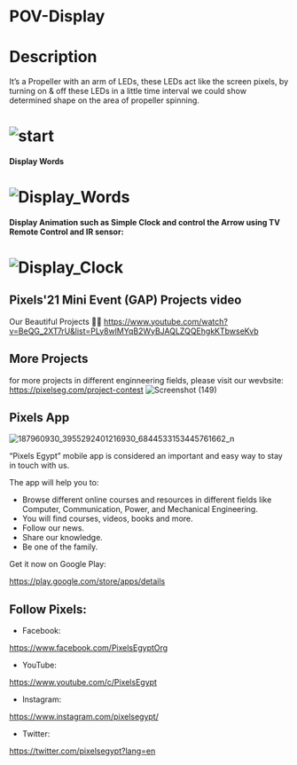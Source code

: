 ﻿# POV-Display


# Description
It’s a Propeller with an arm of LEDs, these LEDs act like the screen pixels, by turning on & off these LEDs in a little time interval we could show determined shape on the area of propeller spinning.

# ![start](https://user-images.githubusercontent.com/55362599/116882172-6b10df00-ac24-11eb-835c-38fb5a831504.gif)



#### Display Words

# ![Display_Words](https://user-images.githubusercontent.com/55362599/116873793-8b3aa100-ac18-11eb-9f05-6b08698dd78f.gif)

#### Display Animation such as Simple Clock and control the Arrow using TV Remote Control and IR sensor:

# ![Display_Clock](https://user-images.githubusercontent.com/55362599/116881597-bd053500-ac23-11eb-94fb-ba891174cddb.gif)



## Pixels'21 Mini Event (GAP) Projects video
Our Beautiful Projects 🖤✨
https://www.youtube.com/watch?v=BeQG_2XT7rU&list=PLy8wlMYqB2WyBJAQLZQQEhgkKTbwseKvb


## More Projects
for more projects in different enginneering fields, please visit our wevbsite:
https://pixelseg.com/project-contest
![Screenshot (149)](https://user-images.githubusercontent.com/80456446/124113398-b18b8a00-da6b-11eb-8faf-70db2402673c.png)


## Pixels App 
![187960930_3955292401216930_6844533153445761662_n](https://user-images.githubusercontent.com/80456446/124113684-00392400-da6c-11eb-8779-cea0193eefb6.jpg)

“Pixels Egypt” mobile app is considered an important and easy way to stay in touch with us.

The app will help you to:

- Browse different online courses and resources in different fields like Computer, Communication, Power, and Mechanical Engineering.
- You will find courses, videos, books and more.
- Follow our news.
- Share our knowledge.
- Be one of the family.

Get it now on Google Play:

https://play.google.com/store/apps/details


## Follow Pixels:

- Facebook:

https://www.facebook.com/PixelsEgyptOrg

- YouTube:

https://www.youtube.com/c/PixelsEgypt

- Instagram:

https://www.instagram.com/pixelsegypt/

- Twitter:

https://twitter.com/pixelsegypt?lang=en

